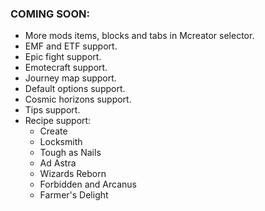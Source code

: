 ### COMING SOON:
 - More mods items, blocks and tabs in Mcreator selector.
 - EMF and ETF support.
 - Epic fight support.
 - Emotecraft support.
 - Journey map support.
 - Default options support.
 - Cosmic horizons support.
 - Tips support.
 - Recipe support:
    - Create
    - Locksmith
    - Tough as Nails
    - Ad Astra
    - Wizards Reborn
    - Forbidden and Arcanus
    - Farmer's Delight
